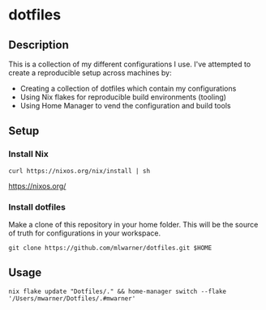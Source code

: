 # dotfiles

## Description

This is a collection of my different configurations I use. I've attempted to 
create a reproducible setup across machines by:

- Creating a collection of dotfiles which contain my configurations
- Using Nix flakes for reproducible build environments (tooling)
- Using Home Manager to vend the configuration and build tools

## Setup

### Install Nix

`curl https://nixos.org/nix/install | sh`

https://nixos.org/

### Install dotfiles

Make a clone of this repository in your home folder. This will be the source of
truth for configurations in your workspace.

`git clone https://github.com/mlwarner/dotfiles.git $HOME`

## Usage

`nix flake update "Dotfiles/." && home-manager switch --flake '/Users/mwarner/Dotfiles/.#mwarner'`

